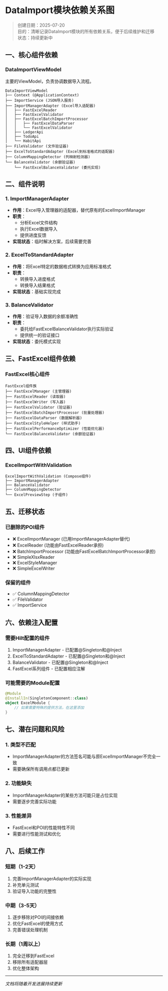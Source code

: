 # DataImport模块依赖关系图

> 创建日期：2025-07-20  
> 目的：清晰记录DataImport模块的所有依赖关系，便于后续维护和迁移  
> 状态：持续更新中

## 一、核心组件依赖

### DataImportViewModel
主要的ViewModel，负责协调数据导入流程。

```
DataImportViewModel
├── Context (@ApplicationContext)
├── ImportService (JSON导入服务)
├── ImportManagerAdapter (Excel导入适配器)
│   ├── FastExcelReader
│   ├── FastExcelValidator
│   ├── FastExcelBatchImportProcessor
│   │   ├── FastExcelDataParser
│   │   └── FastExcelValidator
│   ├── LedgerApi
│   ├── TodoApi
│   └── HabitApi
├── FileValidator (文件验证器)
├── ExcelToStandardAdapter (Excel到标准格式的适配器)
├── ColumnMappingDetector (列映射检测器)
└── BalanceValidator (余额验证器)
    └── FastExcelBalanceValidator (委托实现)
```

## 二、组件说明

### 1. ImportManagerAdapter
- **作用**：Excel导入管理器的适配器，替代原有的ExcelImportManager
- **职责**：
  - 分析Excel文件结构
  - 执行Excel数据导入
  - 提供进度反馈
- **实现状态**：临时解决方案，后续需要完善

### 2. ExcelToStandardAdapter
- **作用**：将Excel特定的数据格式转换为应用标准格式
- **职责**：
  - 转换导入进度格式
  - 转换导入结果格式
- **实现状态**：基础实现完成

### 3. BalanceValidator
- **作用**：验证导入数据的余额准确性
- **职责**：
  - 委托给FastExcelBalanceValidator执行实际验证
  - 提供统一的验证接口
- **实现状态**：委托模式实现

## 三、FastExcel组件依赖

### FastExcel核心组件
```
FastExcel组件族
├── FastExcelManager (主管理器)
├── FastExcelReader (读取器)
├── FastExcelWriter (写入器)
├── FastExcelValidator (验证器)
├── FastExcelBatchImportProcessor (批量处理器)
├── FastExcelDataParser (数据解析器)
├── FastExcelStyleHelper (样式助手)
├── FastExcelPerformanceOptimizer (性能优化器)
└── FastExcelBalanceValidator (余额验证器)
```

## 四、UI组件依赖

### ExcelImportWithValidation
```
ExcelImportWithValidation (Compose组件)
├── ImportManagerAdapter
├── BalanceValidator
├── ColumnMappingDetector
└── ExcelPreviewStep (子组件)
```

## 五、迁移状态

### 已删除的POI组件
- ❌ ExcelImportManager (已用ImportManagerAdapter替代)
- ❌ ExcelReader (功能由FastExcelReader承担)
- ❌ BatchImportProcessor (功能由FastExcelBatchImportProcessor承担)
- ❌ SimpleXlsxReader
- ❌ ExcelStyleManager
- ❌ SimpleExcelWriter

### 保留的组件
- ✅ ColumnMappingDetector
- ✅ FileValidator
- ✅ ImportService

## 六、依赖注入配置

### 需要Hilt配置的组件
1. ImportManagerAdapter - 已配置@Singleton和@Inject
2. ExcelToStandardAdapter - 已配置@Singleton和@Inject
3. BalanceValidator - 已配置@Singleton和@Inject
4. FastExcel系列组件 - 已配置相应注解

### 可能需要的Module配置
```kotlin
@Module
@InstallIn(SingletonComponent::class)
object ExcelModule {
    // 如果需要特殊的提供方法，在这里添加
}
```

## 七、潜在问题和风险

### 1. 类型不匹配
- ImportManagerAdapter的方法签名可能与原ExcelImportManager不完全一致
- 需要确保所有调用点都已更新

### 2. 功能缺失
- ImportManagerAdapter的某些方法可能只是占位实现
- 需要逐步完善实际功能

### 3. 性能差异
- FastExcel和POI的性能特性不同
- 需要进行性能测试和优化

## 八、后续工作

### 短期（1-2天）
1. 完善ImportManagerAdapter的实际实现
2. 补充单元测试
3. 验证导入功能的完整性

### 中期（3-5天）
1. 逐步移除对POI的间接依赖
2. 优化FastExcel的使用方式
3. 完善错误处理机制

### 长期（1周以上）
1. 完全迁移到FastExcel
2. 移除所有适配器层
3. 优化整体架构

---

*文档将随着开发进展持续更新*